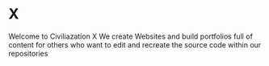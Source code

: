 # X
Welcome to Civiliazation X
We create Websites and build portfolios full of content for others who want to edit and recreate the source code within our repositories
